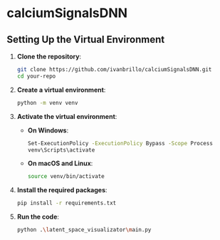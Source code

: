 # calciumSignalsDNN
 
## Setting Up the Virtual Environment

1. **Clone the repository**:
    ```bash
    git clone https://github.com/ivanbrillo/calciumSignalsDNN.git
    cd your-repo
    ```

2. **Create a virtual environment**:
    ```bash
    python -m venv venv
    ```

3. **Activate the virtual environment**:

    - **On Windows**:
      ```bash
      Set-ExecutionPolicy -ExecutionPolicy Bypass -Scope Process
      venv\Scripts\activate
      ```
    
    - **On macOS and Linux**:
      ```bash
      source venv/bin/activate
      ```

4. **Install the required packages**:
    ```bash
    pip install -r requirements.txt
    ```

5. **Run the code**:
    ```bash
    python .\latent_space_visualizator\main.py
    ```
